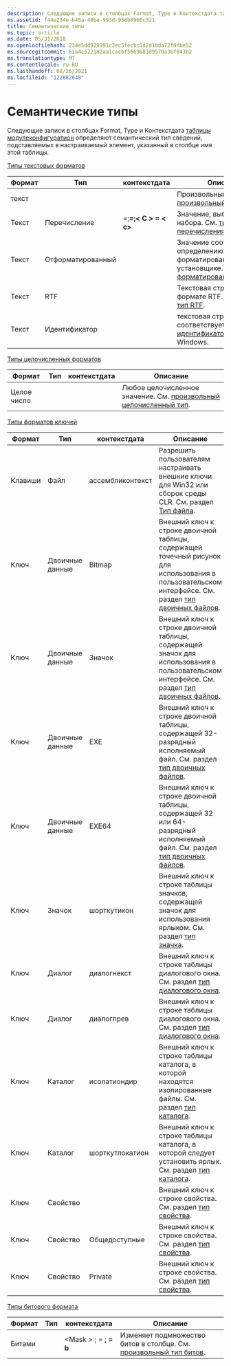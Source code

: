 ```yaml
---
description: Следующие записи в столбцах Format, Type и Контекстдата таблицы Модулеконфигуратион определяют семантический тип сведений, подставляемых в настраиваемый элемент, указанный в столбце имя этой таблицы.
ms.assetid: f44e234e-b45a-40be-993d-956b8966c321
title: Семантические типы
ms.topic: article
ms.date: 05/31/2018
ms.openlocfilehash: 234e5dd929991c2ec5fecbc1d2d1bda72f4fbe52
ms.sourcegitcommit: 61a4c522182aa1cacbf5669683d9570a3bf043b2
ms.translationtype: MT
ms.contentlocale: ru-RU
ms.lasthandoff: 08/26/2021
ms.locfileid: "122882648"
---
```

# <a name="semantic-types"></a>Семантические типы

Следующие записи в столбцах Format, Type и Контекстдата [таблицы модулеконфигуратион](moduleconfiguration-table.md) определяют семантический тип сведений, подставляемых в настраиваемый элемент, указанный в столбце имя этой таблицы.

[Типы текстовых форматов](text-format-types.md)



| Формат | Тип       | контекстдата                                                 | Описание                                                                                                |
|--------|------------|-------------------------------------------------------------|------------------------------------------------------------------------------------------------------------|
| текст   |            |                                                             | Произвольный текст. См. [произвольный тип текста](arbitrary-text-type.md).                                        |
| Текст   | Перечисление       | <A>=<a>;<B>=<b>;&lt; C &gt; = &lt; c&gt; | Значение, выбранное из набора. См. [тип перечисления](enum-type.md).                                                 |
| Текст   | Отформатированный  |                                                             | Значение соответствует определению форматированного текста в установщике. См. раздел [форматированный тип](formatted-type.md). |
| Текст   | RTF        |                                                             | Текстовая строка в формате RTF. См. раздел [тип RTF](rtf-type.md).                                                          |
| Текст   | Идентификатор |                                                             | текстовая строка, которая соответствует [идентификатору](identifier.md)установщик Windows.                              |



 

[Типы целочисленных форматов](integer-format-types.md)



| Формат  | Тип | контекстдата | Описание                                                                  |
|---------|------|-------------|------------------------------------------------------------------------------|
| Целое число |      |             | Любое целочисленное значение. См. [произвольный целочисленный тип](arbitrary-integer-type.md). |



 

[Типы форматов ключей](key-format-types.md)



| Формат | Тип      | контекстдата      | Описание                                                                                                            |
|--------|-----------|------------------|------------------------------------------------------------------------------------------------------------------------|
| Клавиши    | Файл      | ассембликонтекст  | Разрешить пользователям настраивать внешние ключи для Win32 или сборок среды CLR. См. раздел [Тип файла](file-type.md). |
| Ключ    | Двоичные данные    | Bitmap           | Внешний ключ к строке двоичной таблицы, содержащей точечный рисунок для использования в пользовательском интерфейсе. См. раздел [тип двоичных файлов](binary-type.md).                  |
| Ключ    | Двоичные данные    | Значок             | Внешний ключ к строке двоичной таблицы, содержащей значок для использования в пользовательском интерфейсе. См. раздел [тип двоичных файлов](binary-type.md).                   |
| Ключ    | Двоичные данные    | EXE              | Внешний ключ к строке двоичной таблицы, содержащей 32-разрядный исполняемый файл. См. раздел [тип двоичных файлов](binary-type.md).                             |
| Ключ    | Двоичные данные    | EXE64            | Внешний ключ к строке двоичной таблицы, содержащей 32 или 64-разрядный исполняемый файл. См. раздел [тип двоичных файлов](binary-type.md).                       |
| Ключ    | Значок      | шорткутикон     | Внешний ключ к строке таблицы значков, содержащей значок для использования ярлыком. См. раздел [тип значка](icon-type.md).                |
| Ключ    | Диалог    | диалогнекст       | Внешний ключ к строке таблицы диалогового окна. См. раздел [тип диалогового окна](dialog-type.md).                                                 |
| Ключ    | Диалог    | диалогпрев       | Внешний ключ к строке таблицы диалогового окна. См. раздел [тип диалогового окна](dialog-type.md).                                                 |
| Ключ    | Каталог | исолатиондир     | Внешний ключ к строке таблицы каталога, в которой находятся изолированные файлы. См. раздел [тип каталога](directory-type.md).            |
| Ключ    | Каталог | шорткутлокатион | Внешний ключ к строке таблицы каталога, в которой следует установить ярлык. См. раздел [тип каталога](directory-type.md).   |
| Ключ    | Свойство  |                  | Внешний ключ к строке свойства. См. раздел [тип свойства](property-type.md).                                                 |
| Ключ    | Свойство  | Общедоступные           | Внешний ключ к строке свойства. См. раздел [тип свойства](property-type.md).                                                 |
| Ключ    | Свойство  | Private          | Внешний ключ к строке свойства. См. раздел [тип свойства](property-type.md).                                                 |



 

[Типы битового формата](bitfield-format-types.md)



| Формат   | Тип | контекстдата                                  | Описание                                                                                       |
|----------|------|----------------------------------------------|---------------------------------------------------------------------------------------------------|
| Битами |      | &lt;Mask &gt; ; <A> = <a> ; <B> = b | Изменяет подмножество битов в столбце. См. [произвольный тип битов](arbitrary-bitfield-type.md). |



 

 

 



